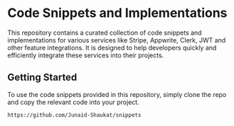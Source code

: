# Code Snippets and Implementations

This repository contains a curated collection of code snippets and implementations for various services like Stripe, Appwrite, Clerk, JWT and other feature integrations. It is designed to help developers quickly and efficiently integrate these services into their projects.

## Getting Started

To use the code snippets provided in this repository, simply clone the repo and copy the relevant code into your project.

```bash
https://github.com/Junaid-Shaukat/snippets
